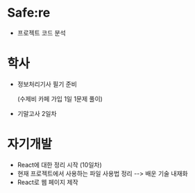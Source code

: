 # Safe:re

- 프로젝트 코드 분석

# 학사

- 정보처리기사 필기 준비

  (수제비 카페 가입 1일 1문제 풀이)
 
 - 기말고사 2일차

# 자기개발

- React에 대한 정리 시작 (10일차)
- 현재 프로젝트에서 사용하는 파일 사용법 정리
  --> 배운 기술 내재화
- React로 웹 페이지 제작
